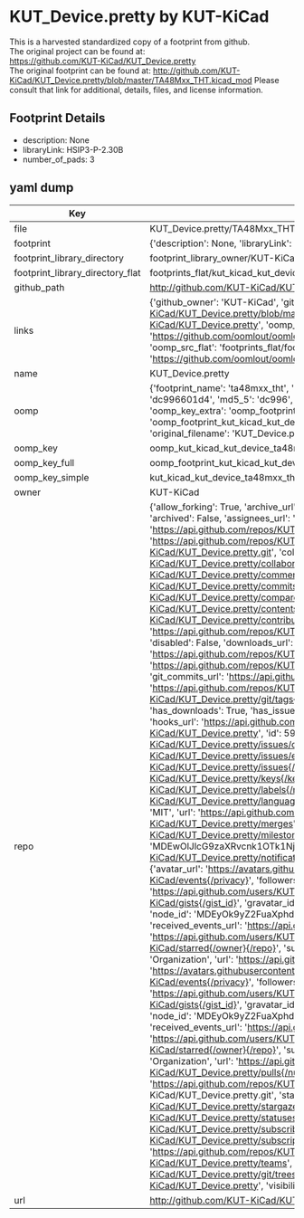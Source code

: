 # KUT_Device.pretty by KUT-KiCad  
This is a harvested standardized copy of a footprint from github.  
The original project can be found at:  
https://github.com/KUT-KiCad/KUT_Device.pretty  
The original footprint can be found at:
http://github.com/KUT-KiCad/KUT_Device.pretty/blob/master/TA48Mxx_THT.kicad_mod
Please consult that link for additional, details, files, and license information.  
## Footprint Details
* description: None  
* libraryLink: HSIP3-P-2.30B  
* number_of_pads: 3  
## yaml dump  
| Key | Value |  
| --- | --- |  
| file | KUT_Device.pretty/TA48Mxx_THT.kicad_mod |  
| footprint | {'description': None, 'libraryLink': 'HSIP3-P-2.30B', 'number_of_pads': 3} |  
| footprint_library_directory | footprint_library_owner/KUT-KiCad_KUT_Device.pretty |  
| footprint_library_directory_flat | footprints_flat/kut_kicad_kut_device_ta48mxx_tht/working |  
| github_path | http://github.com/KUT-KiCad/KUT_Device.pretty/blob/master/TA48Mxx_THT.kicad_mod |  
| links | {'github_owner': 'KUT-KiCad', 'github_repo_name': 'KUT_Device.pretty', 'github_src': 'http://github.com/KUT-KiCad/KUT_Device.pretty/blob/master/TA48Mxx_THT.kicad_mod', 'github_src_repo': 'https://github.com/KUT-KiCad/KUT_Device.pretty', 'oomp_bot': 'footprints/kut_kicad_kut_device_ta48mxx_tht/working', 'oomp_bot_github': 'https://github.com/oomlout/oomlout_oomp_footprint_bot/tree/main/footprints/kut_kicad_kut_device_ta48mxx_tht/working', 'oomp_src_flat': 'footprints_flat/footprints_flat/kut_kicad_kut_device_ta48mxx_tht/working', 'oomp_src_flat_github': 'https://github.com/oomlout/oomlout_oomp_footprint_src/tree/main/footprints_flat/kut_kicad_kut_device_ta48mxx_tht/working'} |  
| name | KUT_Device.pretty |  
| oomp | {'footprint_name': 'ta48mxx_tht', 'library_name': 'kut_device', 'md5': 'dc996601d442480c67dd0195f23a0058', 'md5_10': 'dc996601d4', 'md5_5': 'dc996', 'md5_6': 'dc9966', 'oomp_key': 'oomp_kut_kicad_kut_device_ta48mxx_tht', 'oomp_key_extra': 'oomp_footprint_kut_kicad_kut_device_ta48mxx_tht', 'oomp_key_full': 'oomp_footprint_kut_kicad_kut_device_ta48mxx_tht_dc9966', 'oomp_key_simple': 'kut_kicad_kut_device_ta48mxx_tht', 'original_filename': 'KUT_Device.pretty/TA48Mxx_THT.kicad_mod', 'owner_name': 'kut_kicad'} |  
| oomp_key | oomp_kut_kicad_kut_device_ta48mxx_tht |  
| oomp_key_full | oomp_footprint_kut_kicad_kut_device_ta48mxx_tht |  
| oomp_key_simple | kut_kicad_kut_device_ta48mxx_tht |  
| owner | KUT-KiCad |  
| repo | {'allow_forking': True, 'archive_url': 'https://api.github.com/repos/KUT-KiCad/KUT_Device.pretty/{archive_format}{/ref}', 'archived': False, 'assignees_url': 'https://api.github.com/repos/KUT-KiCad/KUT_Device.pretty/assignees{/user}', 'blobs_url': 'https://api.github.com/repos/KUT-KiCad/KUT_Device.pretty/git/blobs{/sha}', 'branches_url': 'https://api.github.com/repos/KUT-KiCad/KUT_Device.pretty/branches{/branch}', 'clone_url': 'https://github.com/KUT-KiCad/KUT_Device.pretty.git', 'collaborators_url': 'https://api.github.com/repos/KUT-KiCad/KUT_Device.pretty/collaborators{/collaborator}', 'comments_url': 'https://api.github.com/repos/KUT-KiCad/KUT_Device.pretty/comments{/number}', 'commits_url': 'https://api.github.com/repos/KUT-KiCad/KUT_Device.pretty/commits{/sha}', 'compare_url': 'https://api.github.com/repos/KUT-KiCad/KUT_Device.pretty/compare/{base}...{head}', 'contents_url': 'https://api.github.com/repos/KUT-KiCad/KUT_Device.pretty/contents/{+path}', 'contributors_url': 'https://api.github.com/repos/KUT-KiCad/KUT_Device.pretty/contributors', 'created_at': '2016-05-29T17:47:23Z', 'default_branch': 'master', 'deployments_url': 'https://api.github.com/repos/KUT-KiCad/KUT_Device.pretty/deployments', 'description': 'KiCad Device footprint library', 'disabled': False, 'downloads_url': 'https://api.github.com/repos/KUT-KiCad/KUT_Device.pretty/downloads', 'events_url': 'https://api.github.com/repos/KUT-KiCad/KUT_Device.pretty/events', 'fork': False, 'forks': 0, 'forks_count': 0, 'forks_url': 'https://api.github.com/repos/KUT-KiCad/KUT_Device.pretty/forks', 'full_name': 'KUT-KiCad/KUT_Device.pretty', 'git_commits_url': 'https://api.github.com/repos/KUT-KiCad/KUT_Device.pretty/git/commits{/sha}', 'git_refs_url': 'https://api.github.com/repos/KUT-KiCad/KUT_Device.pretty/git/refs{/sha}', 'git_tags_url': 'https://api.github.com/repos/KUT-KiCad/KUT_Device.pretty/git/tags{/sha}', 'git_url': 'git://github.com/KUT-KiCad/KUT_Device.pretty.git', 'has_discussions': False, 'has_downloads': True, 'has_issues': True, 'has_pages': False, 'has_projects': True, 'has_wiki': True, 'homepage': None, 'hooks_url': 'https://api.github.com/repos/KUT-KiCad/KUT_Device.pretty/hooks', 'html_url': 'https://github.com/KUT-KiCad/KUT_Device.pretty', 'id': 59956300, 'is_template': False, 'issue_comment_url': 'https://api.github.com/repos/KUT-KiCad/KUT_Device.pretty/issues/comments{/number}', 'issue_events_url': 'https://api.github.com/repos/KUT-KiCad/KUT_Device.pretty/issues/events{/number}', 'issues_url': 'https://api.github.com/repos/KUT-KiCad/KUT_Device.pretty/issues{/number}', 'keys_url': 'https://api.github.com/repos/KUT-KiCad/KUT_Device.pretty/keys{/key_id}', 'labels_url': 'https://api.github.com/repos/KUT-KiCad/KUT_Device.pretty/labels{/name}', 'language': None, 'languages_url': 'https://api.github.com/repos/KUT-KiCad/KUT_Device.pretty/languages', 'license': {'key': 'mit', 'name': 'MIT License', 'node_id': 'MDc6TGljZW5zZTEz', 'spdx_id': 'MIT', 'url': 'https://api.github.com/licenses/mit'}, 'merges_url': 'https://api.github.com/repos/KUT-KiCad/KUT_Device.pretty/merges', 'milestones_url': 'https://api.github.com/repos/KUT-KiCad/KUT_Device.pretty/milestones{/number}', 'mirror_url': None, 'name': 'KUT_Device.pretty', 'network_count': 0, 'node_id': 'MDEwOlJlcG9zaXRvcnk1OTk1NjMwMA==', 'notifications_url': 'https://api.github.com/repos/KUT-KiCad/KUT_Device.pretty/notifications{?since,all,participating}', 'open_issues': 0, 'open_issues_count': 0, 'organization': {'avatar_url': 'https://avatars.githubusercontent.com/u/19647057?v=4', 'events_url': 'https://api.github.com/users/KUT-KiCad/events{/privacy}', 'followers_url': 'https://api.github.com/users/KUT-KiCad/followers', 'following_url': 'https://api.github.com/users/KUT-KiCad/following{/other_user}', 'gists_url': 'https://api.github.com/users/KUT-KiCad/gists{/gist_id}', 'gravatar_id': '', 'html_url': 'https://github.com/KUT-KiCad', 'id': 19647057, 'login': 'KUT-KiCad', 'node_id': 'MDEyOk9yZ2FuaXphdGlvbjE5NjQ3MDU3', 'organizations_url': 'https://api.github.com/users/KUT-KiCad/orgs', 'received_events_url': 'https://api.github.com/users/KUT-KiCad/received_events', 'repos_url': 'https://api.github.com/users/KUT-KiCad/repos', 'site_admin': False, 'starred_url': 'https://api.github.com/users/KUT-KiCad/starred{/owner}{/repo}', 'subscriptions_url': 'https://api.github.com/users/KUT-KiCad/subscriptions', 'type': 'Organization', 'url': 'https://api.github.com/users/KUT-KiCad'}, 'owner': {'avatar_url': 'https://avatars.githubusercontent.com/u/19647057?v=4', 'events_url': 'https://api.github.com/users/KUT-KiCad/events{/privacy}', 'followers_url': 'https://api.github.com/users/KUT-KiCad/followers', 'following_url': 'https://api.github.com/users/KUT-KiCad/following{/other_user}', 'gists_url': 'https://api.github.com/users/KUT-KiCad/gists{/gist_id}', 'gravatar_id': '', 'html_url': 'https://github.com/KUT-KiCad', 'id': 19647057, 'login': 'KUT-KiCad', 'node_id': 'MDEyOk9yZ2FuaXphdGlvbjE5NjQ3MDU3', 'organizations_url': 'https://api.github.com/users/KUT-KiCad/orgs', 'received_events_url': 'https://api.github.com/users/KUT-KiCad/received_events', 'repos_url': 'https://api.github.com/users/KUT-KiCad/repos', 'site_admin': False, 'starred_url': 'https://api.github.com/users/KUT-KiCad/starred{/owner}{/repo}', 'subscriptions_url': 'https://api.github.com/users/KUT-KiCad/subscriptions', 'type': 'Organization', 'url': 'https://api.github.com/users/KUT-KiCad'}, 'private': False, 'pulls_url': 'https://api.github.com/repos/KUT-KiCad/KUT_Device.pretty/pulls{/number}', 'pushed_at': '2018-02-11T16:52:12Z', 'releases_url': 'https://api.github.com/repos/KUT-KiCad/KUT_Device.pretty/releases{/id}', 'size': 10, 'ssh_url': 'git@github.com:KUT-KiCad/KUT_Device.pretty.git', 'stargazers_count': 0, 'stargazers_url': 'https://api.github.com/repos/KUT-KiCad/KUT_Device.pretty/stargazers', 'statuses_url': 'https://api.github.com/repos/KUT-KiCad/KUT_Device.pretty/statuses/{sha}', 'subscribers_count': 8, 'subscribers_url': 'https://api.github.com/repos/KUT-KiCad/KUT_Device.pretty/subscribers', 'subscription_url': 'https://api.github.com/repos/KUT-KiCad/KUT_Device.pretty/subscription', 'svn_url': 'https://github.com/KUT-KiCad/KUT_Device.pretty', 'tags_url': 'https://api.github.com/repos/KUT-KiCad/KUT_Device.pretty/tags', 'teams_url': 'https://api.github.com/repos/KUT-KiCad/KUT_Device.pretty/teams', 'temp_clone_token': None, 'topics': [], 'trees_url': 'https://api.github.com/repos/KUT-KiCad/KUT_Device.pretty/git/trees{/sha}', 'updated_at': '2017-07-02T16:12:01Z', 'url': 'https://api.github.com/repos/KUT-KiCad/KUT_Device.pretty', 'visibility': 'public', 'watchers': 0, 'watchers_count': 0, 'web_commit_signoff_required': False} |  
| url | http://github.com/KUT-KiCad/KUT_Device.pretty |  

